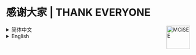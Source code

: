 # 感谢大家 | THANK EVERYONE

<img align="right" alt="MCiSEE" src="https://mcisee.top/assets/icon/appiconRound.png" title="MCiSEE" width="64">

<details><br>
<summary>简体中文</summary>

诚心感谢所有贡献以及支持我们的个人/组织/项目等。

感谢[籽岷](https://space.bilibili.com/686127)叔的宣传与支持。

（籽岷的GitHub：[zimin1983](https://github.com/zimin1983)）

排名不分先后。


## 发电感谢

| 人员                                                  | 捐献  |
|-----------------------------------------------------|-----|
| GitHub: [baiyun1123](https://github.com/baiyun1123) | 服务器 |


## 依赖/引用的项目

使用了 [GitHub](https://github.com)、[Gitee](https://gitee.com) 代码托管网站。

### 网站主体

[jQuery](https://github.com/jquery/jquery) JavaScript框架

[browser](https://github.com/mumuy/browser) 浏览器检测工具

[MDUI](https://github.com/zdhxiong/mdui) 纹理样式设计

[typeahead.js](https://github.com/twitter/typeahead.js) 关键词自动补全

[BBSPK](https://github.com/LYOfficial/BBSPK) 新兴我的世界论坛晋级赛

[Material Icons](https://github.com/google/material-design-icons) 纹理样式图标

[AutoLang](https://github.com/TheChuan1503/AutoLang) 前端国际化库

[JSON5](https://github.com/json5/json5) 面向人类的JSON

[FaviconExtractor](https://github.com/seadfeng/favicon-downloader) 获取Favicon

### 页脚/文档/404页面

[Shields.io](https://github.com/badges/shields) 简洁图章图标

[Visitor Badge](https://github.com/jwenjian/visitor-badge) 访问次数统计

[BBSPK](https://github.com/LYOfficial/BBSPK) 新兴我的世界论坛晋级赛

[Contrib](https://github.com/lacolaco/contributors-img) 贡献者图像

[Star Charts](https://github.com/caarlos0/starcharts) 星星历史图

[MCBBS](https://www.mcbbs.net) 404页面

### 工作流

[SSH Action](https://github.com/fifsky/ssh-action) 远程SSH命令

[Checkout](https://github.com/actions/checkout) 签出仓库

[Add & Commit](https://github.com/EndBug/add-and-commit) 提交并推送更改

[Crowdin Action](https://github.com/crowdin/github-action) Crowdin本地化


## 贡献者

[![Contributors](https://contrib.rocks/image?repo=teaSummer/MCiSEE)](https://github.com/teaSummer/MCiSEE/graphs/contributors)


## 写在最后

感谢大家的支持！望来日携手并进，实现更好的 Minecraft！

</details>



<details><br>
<summary>English</summary>

Thank you to all the people/organizations/projects that have contributed or supported us.

Thank Uncle [Zi Min](https://space.bilibili.com/686127) for publicity and support.

（Zi Min's GitHub：[zimin1983](https://github.com/zimin1983)）

The list is in no particular order.


## Thanks for Donation

| Person                                              | Donation |
|-----------------------------------------------------|----------|
| GitHub: [baiyun1123](https://github.com/baiyun1123) | A server |


## Dependent/Referenced Projects

Using [GitHub](https://github.com) and [Gitee](https://gitee.com) (Code Hosting Websites).

### Main Website

[jQuery](https://github.com/jquery/jquery) JavaScript Library

[browser](https://github.com/mumuy/browser) Useragent analysis tool

[MDUI](https://github.com/zdhxiong/mdui) A library of Web Components

[typeahead.js](https://github.com/twitter/typeahead.js) A fast and fully-featured autocomplete library

[BBSPK](https://github.com/LYOfficial/BBSPK) Emerging MC Forums Promotion Tournament

[Material Icons](https://github.com/google/material-design-icons) Material Design icons

[AutoLang](https://github.com/TheChuan1503/AutoLang) Web Internationalization JS Lib

[JSON5](https://github.com/json5/json5) JSON for humans

[FaviconExtractor](https://github.com/seadfeng/favicon-downloader) Get Favicon

### Footer/Documents/404 Page

[Shields.io](https://github.com/badges/shields) Concise, consistent, and legible badges

[Visitor Badge](https://github.com/jwenjian/visitor-badge) Count visitors

[BBSPK](https://github.com/LYOfficial/BBSPK) Emerging MC Forums Promotion Tournament

[Contrib](https://github.com/lacolaco/contributors-img) Contributors images

[Star Charts](https://github.com/caarlos0/starcharts) Stars over time

[MCBBS](https://www.mcbbs.net) 404 Page

### Workflow

[SSH Action](https://github.com/fifsky/ssh-action) Remote SSH Commands

[Checkout](https://github.com/actions/checkout) Checking out a repo

[Add & Commit](https://github.com/EndBug/add-and-commit) Commit & push changes


## Contributors

[![Contributors](https://contrib.rocks/image?repo=teaSummer/MCiSEE)](https://github.com/teaSummer/MCiSEE/graphs/contributors)


## Words in the End

Hope to work together in the future to realize better Minecraft!

</details>

